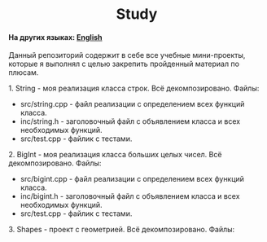 <h1 align="center">Study</h1>
<h4>На других языках: <a href="https://github.com/AlferovKirill/Study/blob/main/README.md">English</a></h4>

<p>Данный репозиторий содержит в себе все учебные мини-проекты, которые я выполнял с целью закрепить пройденный материал по плюсам.</p>

<p>1. String - моя реализация класса строк. Всё декомпозировано. Файлы:</p>
<ul>
  <li>src/string.cpp - файл реализации с определением всех функций класса.</li>
  <li>inc/string.h - заголовочный файл с объявлением класса и всех необходимых функций.</li>
  <li>src/test.cpp - файлик с тестами.</li>
</ul>

<p>2. BigInt - моя реализация класса больших целых чисел. Всё декомпозировано. Файлы:</p>
<ul>
  <li>src/bigint.cpp - файл реализации с определением всех функций класса.</li>
  <li>inc/bigint.h - заголовочный файл с объявлением класса и всех необходимых функций.</li>
  <li>src/test.cpp - файлик с тестами.</li>
</ul>

<p>3. Shapes - проект с геометрией. Всё декомпозировано. Файлы:</p>

